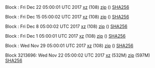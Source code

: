 Block : Fri Dec 22 05:00:01 UTC 2017 [xz](https://transfer.sh/XQKmo/bootstrap.dat.20171222.tar.xz) (108) [zip]() () [SHA256](https://transfer.sh/fdv75/sha256.txt)

Block : Fri Dec 15 05:00:02 UTC 2017 [xz](https://transfer.sh/FUh25/bootstrap.dat.20171215.tar.xz) (108) [zip]() () [SHA256](https://transfer.sh/Ggz8q/sha256.txt)

Block : Fri Dec  8 05:00:02 UTC 2017 [xz]() (108) [zip]() () [SHA256]()

Block : Fri Dec  1 05:00:01 UTC 2017 [xz](https://transfer.sh/32IX0/bootstrap.dat.20171201.tar.xz) (108) [zip]() () [SHA256](https://transfer.sh/9ErjC/sha256.txt)

Block : Wed Nov 29 05:00:01 UTC 2017 [xz](https://transfer.sh/hVWtE/bootstrap.dat.20171129.tar.xz) (108) [zip]() () [SHA256](https://transfer.sh/y7aKp/sha256.txt)

Block 3213696: Wed Nov 22 05:00:02 UTC 2017 [xz](https://transfer.sh/HUoJL/bootstrap.dat.20171122.tar.xz) (532M) [zip](https://transfer.sh/u6C1p/bootstrap.dat.20171122.zip) (597M) [SHA256](https://transfer.sh/Fpwnl/sha256.txt)
